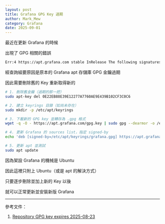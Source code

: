 ```yaml
---
layout: post
title: Grafana GPG Key 過期
author: Mark_Mew
category: Grafana
date: 2025-09-01
---
```


最近在更新 Grafana 的時候

出現了 GPG 相關的錯誤

```bash
Err:4 https://apt.grafana.com stable InRelease The following signatures were invalid: EXPKEYSIG 963FA27710458545 Grafana Labs <engineering@grafana.com> Reading package lists... Done W: An error occurred during the signature verification. The repository is not updated and the previous index files will be used. GPG error: https://apt.grafana.com stable InRelease: The following signatures were invalid: EXPKEYSIG 963FA27710458545 Grafana Labs <engineering@grafana.com> W: Failed to fetch https://apt.grafana.com/dists/stable/InRelease The following signatures were invalid: EXPKEYSIG 963FA27710458545 Grafana Labs <engineering@grafana.com> W: Some index files failed to download. They have been ignored, or old ones used instead.
```

經查詢組要原因是原本的 Grafana apt 存儲庫 GPG 金鑰過期

因此需要刪除舊的 Key 重新取得新的

```bash
# 1. 刪除舊金鑰（過期的那一把）
sudo apt-key del 0E22EB88E39E12277A7760AE9E439B102CF3C0C6

# 2. 建立 keyrings 目錄（如尚未存在）
sudo mkdir -p /etc/apt/keyrings

# 3. 下載新的 GPG key 並轉存為 .gpg 格式
wget -q -O - https://apt.grafana.com/gpg.key | sudo gpg --dearmor -o /etc/apt/keyrings/grafana.gpg

# 4. 更新 Grafana 的 sources list，指定 signed-by
echo 'deb [signed-by=/etc/apt/keyrings/grafana.gpg] https://apt.grafana.com stable main' | sudo tee /etc/apt/sources.list.d/grafana.list

# 5. 更新 apt 並測試
sudo apt update
```

因為架設 Grafana 的機械是 Ubuntu

因此這裡只附上 Ubuntu（或是 apt 的解決方式）

只要逐步刪除並加上新的 Key 以後

就可以正常更新並安裝新版 Grafana

---

參考文件：
1. [Repository GPG key expires 2025-08-23](https://github.com/grafana/grafana/issues/108659?utm_source=chatgpt.com)